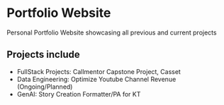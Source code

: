 # Portfolio Website
Personal Portfolio Website showcasing all previous and current projects

## Projects include
- FullStack Projects: Callmentor Capstone Project, Casset
- Data Engineering: Optimize Youtube Channel Revenue (Ongoing/Planned)
- GenAI: Story Creation Formatter/PA for KT



